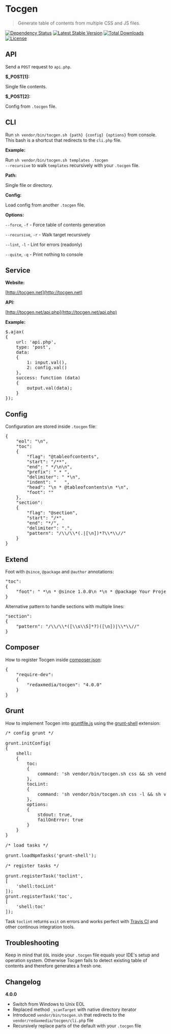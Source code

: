 Tocgen
======

> Generate table of contents from multiple CSS and JS files.

[![Dependency Status](https://www.versioneye.com/user/projects/53110552ec13753a90000477/badge.png)](https://www.versioneye.com/user/projects/53110552ec13753a90000477)
[![Latest Stable Version](https://poser.pugx.org/redaxmedia/tocgen/v/stable.png)](https://packagist.org/packages/redaxmedia/tocgen)
[![Total Downloads](https://poser.pugx.org/redaxmedia/tocgen/downloads.png)](https://packagist.org/packages/redaxmedia/tocgen)
[![License](https://poser.pugx.org/redaxmedia/tocgen/license.png)](https://packagist.org/packages/redaxmedia/tocgen)


API
---

Send a <code>POST</code> request to <code>api.php</code>.


**$_POST[1]:**

Single file contents.


**$_POST[2]:**

Config from <code>.tocgen</code> file.


CLI
---

Run <code>sh vendor/bin/tocgen.sh {path} {config} {options}</code> from console. This bash is a shortcut that redirects to the <code>cli.php</code> file.


**Example:**

Run <code>sh vendor/bin/tocgen.sh templates .tocgen --recursive</code> to walk <code>templates</code> recursively with your <code>.tocgen</code> file.


**Path:**

Single file or directory.


**Config:**

Load config from another <code>.tocgen</code> file.


**Options:**

<code>--force</code>, <code>-f</code> - Force table of contents generation

<code>--recursive</code>, <code>-r</code> - Walk target recursively

<code>--lint</code>, <code>-l</code> - Lint for errors (readonly)

<code>--quite</code>, <code>-q</code> - Print nothing to console


Service
-------

**Website:**

[http://tocgen.net](http://tocgen.net)


**API:**

[http://tocgen.net/api.php](http://tocgen.net/api.php)


**Example:**

<pre>
$.ajax(
{
	url: 'api.php',
	type: 'post',
	data:
	{
		1: input.val(),
		2: config.val()
	},
	success: function (data)
	{
		output.val(data);
	}
});
</pre>


Config
------

Configuration are stored inside <code>.tocgen</code> file:

<pre>
{
	"eol": "\n",
	"toc":
	{
		"flag": "@tableofcontents",
		"start": "/**",
		"end": " */\n\n",
		"prefix": " * ",
		"delimiter": " *\n",
		"indent": "   ",
		"head": "\n * @tableofcontents\n *\n",
		"foot": ""
	},
	"section":
	{
		"flag": "@section",
		"start": "/*",
		"end": "*/",
		"delimiter": ".",
		"pattern": "/\\/\\*(.|[\n])*?\\*\\//"
	}
}
</pre>


Extend
------

Foot with <code>@since</code>, <code>@package</code> and <code>@author</code> annotations:

<pre>
"toc":
{
	"foot": " *\n * @since 1.0.0\n *\n * @package Your Project\n * @author Your Name\n"
}
</pre>

Alternative pattern to handle sections with multiple lines:

<pre>
"section":
{
	"pattern": "/\\/\\*([\\s\\S]*?)([\n])|\\*\\//"
}
</pre>


Composer
--------

How to register Tocgen inside [composer.json](https://github.com/composer/composer):

<pre>
{
	"require-dev":
	{
		"redaxmedia/tocgen": "4.0.0"
	}
}
</pre>


Grunt
-----

How to implement Tocgen into [gruntfile.js](https://github.com/gruntjs/grunt) using the [grunt-shell](https://github.com/sindresorhus/grunt-shell) extension:

<pre>
/* config grunt */

grunt.initConfig(
{
	shell:
	{
		toc:
		{
			command: 'sh vendor/bin/tocgen.sh css && sh vendor/bin/tocgen.sh js',
		},
		tocLint:
		{
			command: 'sh vendor/bin/tocgen.sh css -l && sh vendor/bin/tocgen.sh js -l',
		},
 		options:
		{
			stdout: true,
			failOnError: true
		}
	}
}

/* load tasks */

grunt.loadNpmTasks('grunt-shell');

/* register tasks */

grunt.registerTask('toclint',
[
	'shell:tocLint'
]);
grunt.registerTask('toc',
[
	'shell:toc'
]);
</pre>

Task <code>toclint</code> returns <code>exit</code> on errors and works perfect with [Travis CI](https://travis-ci.org) and other continous integration tools.


Troubleshooting
---------------

Keep in mind that <code>EOL</code> inside your <code>.tocgen</code> file equals your IDE's setup and operation system. Otherwise Tocgen fails to detect existing table of contents and therefore generates a fresh one.


Changelog
---------


**4.0.0**

- Switch from Windows to Unix EOL
- Replaced method <code>_scanTarget</code> with native directory iterator
- Introduced <code>vendor/bin/tocgen.sh</code> that redirects to the <code>vendor/redaxmedia/tocgen/cli.php</code> file
- Recursively replace parts of the default with your <code>.tocgen</code> file
